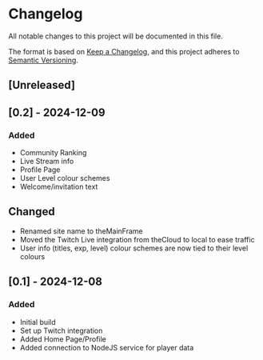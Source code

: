 # Changelog

All notable changes to this project will be documented in this file.

The format is based on [Keep a Changelog](https://keepachangelog.com/en/1.1.0/),
and this project adheres to [Semantic Versioning](https://semver.org/spec/v2.0.0.html).

## [Unreleased]

## [0.2] - 2024-12-09
### Added
- Community Ranking
- Live Stream info
- Profile Page
- User Level colour schemes
- Welcome/invitation text

## Changed
- Renamed site name to theMainFrame
- Moved the Twitch Live integration from theCloud to local to ease traffic
- User info (titles, exp, level) colour schemes are now tied to their level colours

## [0.1] - 2024-12-08
### Added
- Initial build
- Set up Twitch integration
- Added Home Page/Profile
- Added connection to NodeJS service for player data